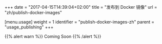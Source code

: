 +++
date = "2017-04-15T14:39:04+02:00"
title = "发布到 Docker 镜像"
url = "zh/publish-docker-images"

[menu.usage]
  weight = 1
  identifier = "publish-docker-images-zh"
  parent = "usage_publishing"
+++

{{% alert warn %}}
Coming Soon
{{% /alert %}}
